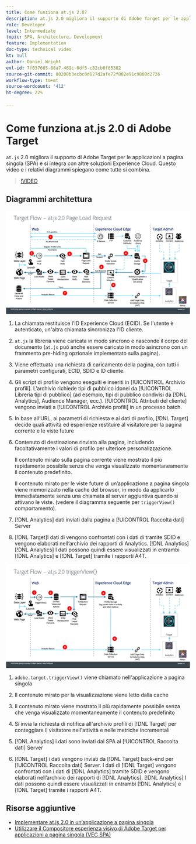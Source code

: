 ```yaml
---
title: Come funziona at.js 2.0?
description: at.js 2.0 migliora il supporto di Adobe Target per le applicazioni a pagina singola (SPA) e si integra con altre soluzioni Experience Cloud. Questo video e i relativi diagrammi spiegano come tutto si combina.
role: Developer
level: Intermediate
topic: SPA, Architecture, Development
feature: Implementation
doc-type: technical video
kt: null
author: Daniel Wright
exl-id: 7f037665-88a7-469c-8df5-c82cb0f65382
source-git-commit: 80208b3ecbc0d627d2afe72f882e91c9800d2726
workflow-type: tm+mt
source-wordcount: '412'
ht-degree: 22%

---
```


# Come funziona at.js 2.0 di Adobe Target

`at.js` 2.0 migliora il supporto di Adobe Target per le applicazioni a pagina singola (SPA) e si integra con altre soluzioni Experience Cloud. Questo video e i relativi diagrammi spiegano come tutto si combina.

>[!VIDEO](https://video.tv.adobe.com/v/26250?quality=12)

## Diagrammi architettura

![Comportamento di at.js 2.0 al caricamento della pagina](assets/pageload.png)

1. La chiamata restituisce l’ID Experience Cloud (ECID). Se l&#39;utente è autenticato, un&#39;altra chiamata sincronizza l&#39;ID cliente.

1. `at.js` la libreria viene caricata in modo sincrono e nasconde il corpo del documento (`at.js` può anche essere caricato in modo asincrono con un frammento pre-hiding opzionale implementato sulla pagina).

1. Viene effettuata una richiesta di caricamento della pagina, con tutti i parametri configurati, ECID, SDID e ID cliente.

1. Gli script di profilo vengono eseguiti e inseriti in [!UICONTROL Archivio profili]. L’archivio richiede tipi di pubblico idonei da [!UICONTROL Libreria tipi di pubblico] (ad esempio, tipi di pubblico condivisi da [!DNL Analytics], Audience Manager, ecc.). [!UICONTROL Attributi del cliente] vengono inviati a [!UICONTROL Archivio profili] in un processo batch.
1. In base all’URL, ai parametri di richiesta e ai dati di profilo, [!DNL Target] decide quali attività ed esperienze restituire al visitatore per la pagina corrente e le viste future

1. Contenuto di destinazione rinviato alla pagina, includendo facoltativamente i valori di profilo per ulteriore personalizzazione.

   Il contenuto mirato sulla pagina corrente viene mostrato il più rapidamente possibile senza che venga visualizzato momentaneamente il contenuto predefinito.

   Il contenuto mirato per le viste future di un’applicazione a pagina singola viene memorizzato nella cache del browser, in modo da applicarlo immediatamente senza una chiamata al server aggiuntiva quando si attivano le viste. (vedere il diagramma seguente per `triggerView()` comportamento).

1. [!DNL Analytics] dati inviati dalla pagina a [!UICONTROL Raccolta dati] Server
1. [!DNL Target]I dati di vengono confrontati con i dati di tramite SDID e vengono elaborati nell’archivio dei rapporti di Analytics. [!DNL Analytics] [!DNL Analytics] I dati possono quindi essere visualizzati in entrambi [!DNL Analytics] e [!DNL Target] tramite i rapporti A4T.

![Comportamento di at.js 2.0 quando si utilizza la funzione triggerView()](assets/triggerview.png)

1. `adobe.target.triggerView()` viene chiamato nell&#39;applicazione a pagina singola
1. Il contenuto mirato per la visualizzazione viene letto dalla cache

1. Il contenuto mirato viene mostrato il più rapidamente possibile senza che venga visualizzato momentaneamente il contenuto predefinito

1. Si invia la richiesta di notifica all&#39;archivio profili di [!DNL Target] per conteggiare il visitatore nell&#39;attività e nelle metriche incrementali
1. [!DNL Analytics] i dati sono inviati dal SPA al [!UICONTROL Raccolta dati] Server

1. [!DNL Target] i dati vengono inviati da [!DNL Target] back-end per [!UICONTROL Raccolta dati] Server. I dati di [!DNL Target] vengono confrontati con i dati di [!DNL Analytics] tramite SDID e vengono elaborati nell’archivio dei rapporti di [!DNL Analytics]. [!DNL Analytics] I dati possono quindi essere visualizzati in entrambi [!DNL Analytics] e [!DNL Target] tramite i rapporti A4T.

## Risorse aggiuntive

* [Implementare at.js 2.0 in un’applicazione a pagina singola](implement-atjs-20-in-a-single-page-application.md)
* [Utilizzare il Compositore esperienza visivo di Adobe Target per applicazioni a pagina singola (VEC SPA)](../experiences/use-the-visual-experience-composer-for-single-page-applications.md)
